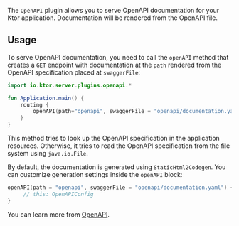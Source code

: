 
The `OpenAPI` plugin allows you to serve OpenAPI documentation for your Ktor application. Documentation will be rendered from the OpenAPI file.

## Usage

To serve OpenAPI documentation, you need to call the `openAPI` method that creates a `GET` endpoint with documentation at the `path` rendered from the OpenAPI specification placed at `swaggerFile`:
```kotlin
import io.ktor.server.plugins.openapi.*

fun Application.main() {
    routing {
        openAPI(path="openapi", swaggerFile = "openapi/documentation.yaml")
    }
}
```
This method tries to look up the OpenAPI specification in the application resources. Otherwise, it tries to read the OpenAPI specification from the file system using `java.io.File`.

By default, the documentation is generated using `StaticHtml2Codegen`. You can customize generation settings inside the `openAPI` block:
```kotlin
openAPI(path = "openapi", swaggerFile = "openapi/documentation.yaml") {
     // this: OpenAPIConfig
}
```
You can learn more from [OpenAPI](https://ktor.io/docs/openapi.html).


